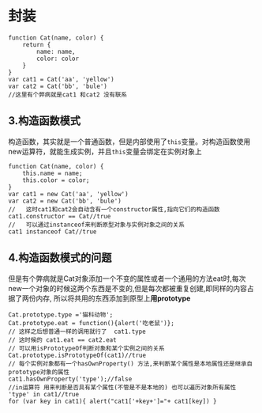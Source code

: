 # 封装

``` //原始模式的改进
function Cat(name, color) {
    return {
        name: name,
        color: color
    }
}
var cat1 = Cat('aa', 'yellow')
var cat2 = Cat('bb', 'bule')
//这里有个弊病就是cat1 和cat2 没有联系
```

## 3.构造函数模式

构造函数，其实就是一个普通函数，但是内部使用了`this`变量。对构造函数使用new运算符，就能生成实例，并且`this`变量会绑定在实例对象上

``` // 实例
function Cat(name, color) {
    this.name = name;
    this.color = color;
}
var cat1 = new Cat('aa', 'yellow')
var cat2 = new Cat('bb', 'bule')
//   这时cat1和cat2会自动含有一个constructor属性,指向它们的构造函数
cat1.constructor == Cat//true
//   可以通过instanceof来判断原型对象与实例对象之间的关系
cat1 instanceof Cat//true
```

## 4.构造函数模式的问题

但是有个弊病就是Cat对象添加一个不变的属性或者一个通用的方法eat时,每次new一个对象的时候这两个东西是不变的,但是每次都被重复创建,即同样的内容占据了两份内存, 所以将共用的东西添加到原型上**用prototype**

``` // 用prototype绑定共用属性和方法
Cat.prototype.type ='猫科动物';
Cat.prototype.eat = function(){alert('吃老鼠')};
// 这样之后想普通一样的调用就行了  cat1.type
// 这时候的 cat1.eat == cat2.eat
// 可以用isPrototypeOf判断对象和某个实例之间的关系
Cat.prototype.isPrototypeOf(cat1)//true
// 每个实例对象都有一个hasOwnProperty() 方法,来判断某个属性是本地属性还是继承自prototype对象的属性
cat1.hasOwnProperty('type');//false
//in运算符 用来判断是否具有某个属性(不管是不是本地的) 也可以遍历对象所有属性
'type' in cat1//true
for (var key in cat1){ alert("cat1['+key+']="+ cat1[key]) }
```
